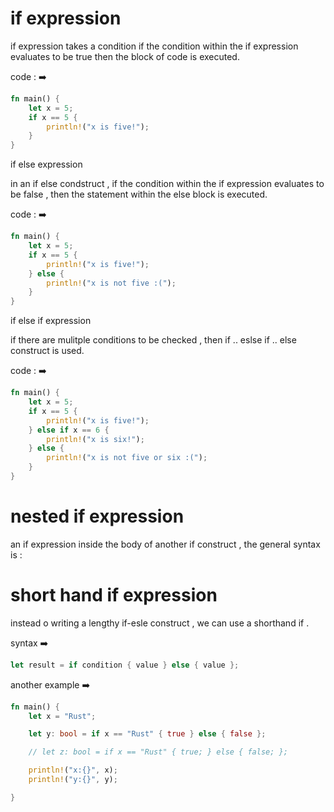 



# if expression 



if expression takes a condition if the condition within the if expression evaluates to be true then the block of code is executed.

code : ➡️

```rust
fn main() {
    let x = 5;
    if x == 5 {
        println!("x is five!");
    }
}
```



if else expression 

in an if else condstruct , if the condition within the if expression evaluates to be false , then the statement within the else block is executed.

code : ➡️

```rust
fn main() {
    let x = 5;
    if x == 5 {
        println!("x is five!");
    } else {
        println!("x is not five :(");
    }
}
```



if else if expression 

if there are mulitple conditions to be checked , then if .. eslse if .. else construct is used.

code : ➡️

```rust
fn main() {
    let x = 5;
    if x == 5 {
        println!("x is five!");
    } else if x == 6 {
        println!("x is six!");
    } else {
        println!("x is not five or six :(");
    }
}
```






# nested if expression 
an  if expression inside the body of another if construct , the general syntax is : 


# short hand if expression

instead o writing a lengthy if-esle construct , we can use a shorthand if .


syntax ➡️

```rust
let result = if condition { value } else { value };
```
another example ➡️

```rust
fn main() {
    let x = "Rust";

    let y: bool = if x == "Rust" { true } else { false };

    // let z: bool = if x == "Rust" { true; } else { false; };

    println!("x:{}", x);
    println!("y:{}", y);

}
```






